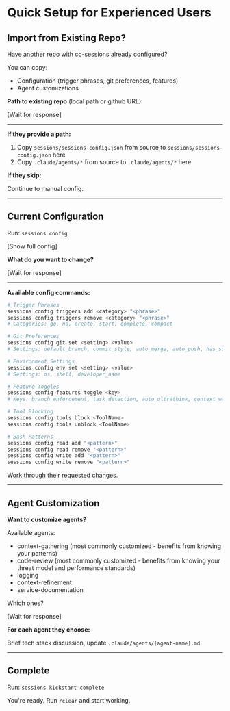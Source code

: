 # Quick Setup for Experienced Users

## Import from Existing Repo?

Have another repo with cc-sessions already configured?

You can copy:
- Configuration (trigger phrases, git preferences, features)
- Agent customizations

**Path to existing repo** (local path or github URL):

[Wait for response]

---

**If they provide a path:**

1. Copy `sessions/sessions-config.json` from source to `sessions/sessions-config.json` here
2. Copy `.claude/agents/*` from source to `.claude/agents/*` here

**If they skip:**

Continue to manual config.

---

## Current Configuration

Run: `sessions config`

[Show full config]

**What do you want to change?**

[Wait for response]

---

**Available config commands:**

```bash
# Trigger Phrases
sessions config triggers add <category> "<phrase>"
sessions config triggers remove <category> "<phrase>"
# Categories: go, no, create, start, complete, compact

# Git Preferences
sessions config git set <setting> <value>
# Settings: default_branch, commit_style, auto_merge, auto_push, has_submodules

# Environment Settings
sessions config env set <setting> <value>
# Settings: os, shell, developer_name

# Feature Toggles
sessions config features toggle <key>
# Keys: branch_enforcement, task_detection, auto_ultrathink, context_warnings, extrasafe

# Tool Blocking
sessions config tools block <ToolName>
sessions config tools unblock <ToolName>

# Bash Patterns
sessions config read add "<pattern>"
sessions config read remove "<pattern>"
sessions config write add "<pattern>"
sessions config write remove "<pattern>"
```

Work through their requested changes.

---

## Agent Customization

**Want to customize agents?**

Available agents:
- context-gathering (most commonly customized - benefits from knowing your patterns)
- code-review (most commonly customized - benefits from knowing your threat model and performance standards)
- logging
- context-refinement
- service-documentation

Which ones?

[Wait for response]

**For each agent they choose:**

Brief tech stack discussion, update `.claude/agents/[agent-name].md`

---

## Complete

Run: `sessions kickstart complete`

You're ready. Run `/clear` and start working.
